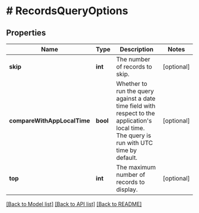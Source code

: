 # # RecordsQueryOptions

## Properties

Name | Type | Description | Notes
------------ | ------------- | ------------- | -------------
**skip** | **int** | The number of records to skip. | [optional]
**compareWithAppLocalTime** | **bool** | Whether to run the query against a date time field with respect to the application&#39;s local time. The query is run with UTC time by default. | [optional]
**top** | **int** | The maximum number of records to display. | [optional]

[[Back to Model list]](../../README.md#models) [[Back to API list]](../../README.md#endpoints) [[Back to README]](../../README.md)
